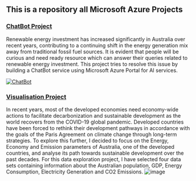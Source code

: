 ## This is a repository all Microsoft Azure Projects 

### [ChatBot Project](https://github.com/maheshhase/Microsoft-Azure-Projects/tree/main/ChatBot "ChatBot Project")

Renewable energy investment has increased significantly in Australia over recent years, contributing to a continuing shift in the energy generation mix away from traditional fossil fuel sources. It is evident that people will be curious and need ready resource which can answer their queries related to renewable energy investment. This project tries to resolve this issue by building a ChatBot service using Microsoft Azure Portal for AI services.

[![ChatBot](https://raw.githubusercontent.com/maheshhase/Microsoft-Azure-Projects/main/ChatBot/Images/chatbot.png "ChatBot")](https://raw.githubusercontent.com/maheshhase/Microsoft-Azure-Projects/main/ChatBot/Images/chatbot.png "ChatBot")


### [Visualisation Project](https://github.com/maheshhase/Microsoft-Azure-Projects/tree/main/Visualisation "Visualisation Project")

In recent years, most of the developed economies need economy-wide actions to facilitate decarbonization and sustainable development as the world recovers from the COVID-19 global pandemic. Developed countries have been forced to rethink their development pathways in accordance with the goals of the Paris Agreement on climate change through long-term strategies.
To explore this further, I decided to focus on the Energy, Economy and Emission parameters of Australia, one of the developed countries, and analyse its path towards sustainable development over the past decades. For this data exploration project, I have selected four data sets containing information about the Australian population, GDP, Energy Consumption, Electricity Generation and CO2 Emissions.
![image](https://user-images.githubusercontent.com/64317646/133367264-e20d20c6-18c6-48d2-8f62-93f2230b328d.png)
